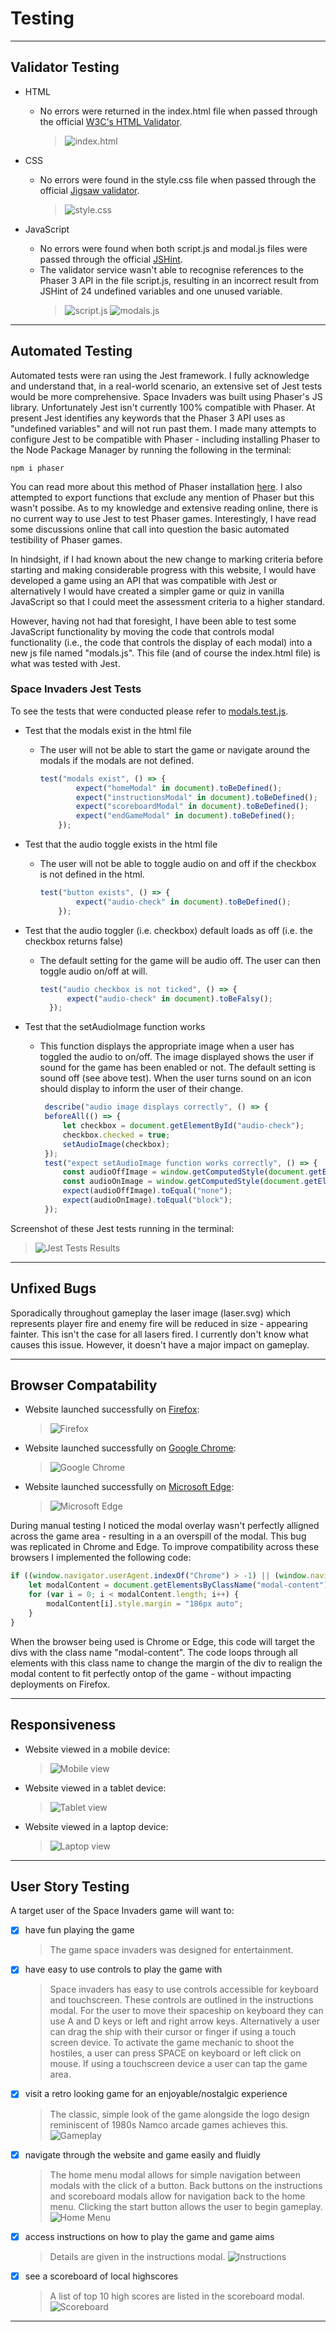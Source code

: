# Testing 

***

## Validator Testing 

- HTML
  - No errors were returned in the index.html file when passed through the official [W3C's HTML Validator](https://validator.w3.org/nu/?doc=https%3A%2F%2Fantonia-white.github.io%2Fspace-invaders%2F).

    >![index.html](documentation/testing/html-validation-screenshot.png)


- CSS
  - No errors were found in the style.css file when passed through the official [Jigsaw validator](https://jigsaw.w3.org/css-validator/validator?uri=https%3A%2F%2Fantonia-white.github.io%2Fspace-invaders%2F&profile=css3svg&usermedium=all&warning=1&vextwarning=&lang=en).
  
    >![style.css](documentation/testing/css-validation-screenshot.png)


- JavaScript
  - No errors were found when both script.js and modal.js files were passed through the official [JSHint](https://jshint.com/).
  - The validator service wasn't able to recognise references to the Phaser 3 API in the file script.js, resulting in an incorrect result from JSHint of 24 undefined variables and one unused variable.
    >![script.js](documentation/testing/javascript-script-validation-screenshot.png)
    >![modals.js](documentation/testing/javascript-modals-validation-screenshot.png)

***

## Automated Testing 

Automated tests were ran using the Jest framework. I fully acknowledge and understand that, in a real-world scenario, an extensive set of Jest tests would be more comprehensive. Space Invaders was built using Phaser's JS library. Unfortunately Jest isn't currently 100% compatible with Phaser. At present Jest identifies any keywords that the Phaser 3 API uses as "undefined variables" and will not run past them. I made many attempts to configure Jest to be compatible with Phaser - including installing Phaser to the Node Package Manager by running the following in the terminal:
```
npm i phaser
```
You can read more about this method of Phaser installation [here](https://designcode.io/phaser-course).
I also attempted to export functions that exclude any mention of Phaser but this wasn't possibe. As to my knowledge and extensive reading online, there is no current way to use Jest to test Phaser games. Interestingly, I have read some discussions online that call into question the basic automated testibility of Phaser games. 

In hindsight, if I had known about the new change to marking criteria before starting and making considerable progress with this website, I would have developed a game using an API that was compatible with Jest or alternatively I would have created a simpler game or quiz in vanilla JavaScript so that I could meet the assessment criteria to a higher standard.

However, having not had that foresight, I have been able to test some JavaScript functionality by moving the code that controls modal functionality (i.e., the code that controls the display of each modal) into a new js file named "modals.js". This file (and of course the index.html file) is what was tested with Jest.

### Space Invaders Jest Tests
To see the tests that were conducted please refer to [modals.test.js](modals.test.js).

- Test that the modals exist in the html file
  - The user will not be able to start the game or navigate around the modals if the modals are not defined.
    ```js
    test("modals exist", () => {
            expect("homeModal" in document).toBeDefined();
            expect("instructionsModal" in document).toBeDefined();
            expect("scoreboardModal" in document).toBeDefined();
            expect("endGameModal" in document).toBeDefined();
        });
    ```

- Test that the audio toggle exists in the html file
  - The user will not be able to toggle audio on and off if the checkbox is not defined in the html.
    ```js
    test("button exists", () => {
            expect("audio-check" in document).toBeDefined();
        });
    ```

- Test that the audio toggler (i.e. checkbox) default loads as off (i.e. the checkbox returns false)
  - The default setting for the game will be audio off. The user can then toggle audio on/off at will.
    ```js
    test("audio checkbox is not ticked", () => {
          expect("audio-check" in document).toBeFalsy();
      });
    ```

- Test that the setAudioImage function works
  - This function displays the appropriate image when a user has toggled the audio to on/off. The image displayed shows the user if sound for the game has been enabled or not. The default setting is sound off (see above test). When the user turns sound on an icon should display to inform the user of their change.
    ```js
     describe("audio image displays correctly", () => {
     beforeAll(() => {
         let checkbox = document.getElementById("audio-check");
         checkbox.checked = true;
         setAudioImage(checkbox);
     });
     test("expect setAudioImage function works correctly", () => {
         const audioOffImage = window.getComputedStyle(document.getElementById("audio-off-img")).getPropertyValue('display');
         const audioOnImage = window.getComputedStyle(document.getElementById("audio-on-img")).getPropertyValue('display');
         expect(audioOffImage).toEqual("none");
         expect(audioOnImage).toEqual("block");
     });
    ```

Screenshot of these Jest tests running in the terminal:
>![Jest Tests Results](documentation/testing/jest-tests-results.png)

***

## Unfixed Bugs 

Sporadically throughout gameplay the laser image (laser.svg) which represents player fire and enemy fire will be reduced in size - appearing fainter. This isn't the case for all lasers fired. I currently don't know what causes this issue. However, it doesn't have a major impact on gameplay.

***

## Browser Compatability

- Website launched successfully on [Firefox](https://www.mozilla.org/en-GB/firefox/new/):

  >![Firefox](documentation/testing/firefox-screenshot.png)

- Website launched successfully on [Google Chrome](https://www.google.com/intl/en_uk/chrome/):

  >![Google Chrome](documentation/testing/chrome-screenshot.png)

- Website launched successfully on [Microsoft Edge](https://www.microsoft.com/en-us/edge):

  >![Microsoft Edge](documentation/testing/edge-screenshot.png)

During manual testing I noticed the modal overlay wasn't perfectly alligned across the game area - resulting in a an overspill of the modal. This bug was replicated in Chrome and Edge. To improve compatibility across these browsers I implemented the following code:
```js
if ((window.navigator.userAgent.indexOf("Chrome") > -1) || (window.navigator.userAgent.indexOf("Edge/") > -1)) {
    let modalContent = document.getElementsByClassName("modal-content");
    for (var i = 0; i < modalContent.length; i++) {
        modalContent[i].style.margin = "186px auto";
    }
}
```
When the browser being used is Chrome or Edge, this code will target the divs with the class name "modal-content". The code loops through all elements with this class name to change the margin of the div to realign the modal content to fit perfectly ontop of the game - without impacting deployments on Firefox.
***

## Responsiveness

- Website viewed in a mobile device:

  >![Mobile view](documentation/testing/mobile-deployment-screenshot.png)

- Website viewed in a tablet device:

  >![Tablet view](documentation/testing/tablet-deployment-screenshot.png)

- Website viewed in a laptop device:

  >![Laptop view](documentation/testing/laptop-deployment-screenshot.png)


***

## User Story Testing

A target user of the Space Invaders game will want to:
- [x] have fun playing the game
   >The game space invaders was designed for entertainment.

- [x] have easy to use controls to play the game with
   >Space invaders has easy to use controls accessible for keyboard and touchscreen. These controls are outlined in the instructions modal. For the user to move their spaceship on keyboard they can use A and D keys or left and right arrow keys. Alternatively a user can drag the ship with their cursor or finger if using a touch screen device. To activate the game mechanic to shoot the hostiles, a user can press SPACE on keyboard or left click on mouse. If using a touchscreen device a user can tap the game area.

- [x] visit a retro looking game for an enjoyable/nostalgic experience
   >The classic, simple look of the game alongside the logo design reminiscent of 1980s Namco arcade games achieves this.
   ![Gameplay](documentation/testing/gameplay-screenshot.png)

- [x] navigate through the website and game easily and fluidly
   >The home menu modal allows for simple navigation between modals with the click of a button. Back buttons on the instructions and scoreboard modals allow for navigation back to the home menu. Clicking the start button allows the user to begin gameplay.
   ![Home Menu](documentation/testing/home-menu-screenshot.png)

- [x] access instructions on how to play the game and game aims
   >Details are given in the instructions modal.
   ![Instructions](documentation/testing/instructions-screenshot.png)

- [x] see a scoreboard of local highscores
   >A list of top 10 high scores are listed in the scoreboard modal.
   ![Scoreboard](documentation/testing/scoreboard-screenshot.png)

***
